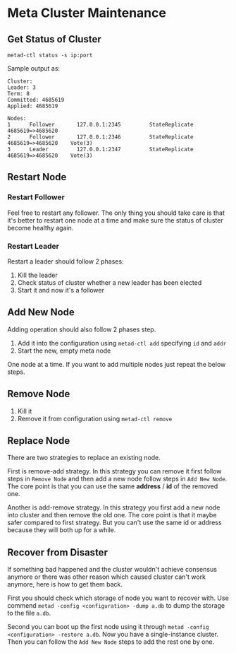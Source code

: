 # Meta Cluster Maintenance

## Get Status of Cluster

```shell
metad-ctl status -s ip:port
```

Sample output as:

```shell
Cluster:
Leader: 3
Term: 8
Committed: 4685619
Applied: 4685619

Nodes:
1      Follower       127.0.0.1:2345         StateReplicate 4685619=>4685620
2      Follower       127.0.0.1:2346         StateReplicate 4685619=>4685620    Vote(3)
3      Leader         127.0.0.1:2347         StateReplicate 4685619=>4685620    Vote(3)
```

## Restart Node

### Restart Follower

Feel free to restart any follower. The only thing you should take care is that
it's better to restart one node at a time and make sure the status of cluster
become healthy again.

### Restart Leader

Restart a leader should follow 2 phases:

1. Kill the leader
2. Check status of cluster whether a new leader has been elected
3. Start it and now it's a follower

## Add New Node

Adding operation should also follow 2 phases step.

1. Add it into the configuration using `metad-ctl add` specifying `id` and `addr`
2. Start the new, empty meta node

One node at a time. If you want to add multiple nodes just repeat the below steps.

## Remove Node

1. Kill it
2. Remove it from configuration using `metad-ctl remove`

## Replace Node

There are two strategies to replace an existing node.

First is remove-add strategy.
In this strategy you can remove it first follow steps in `Remove Node` and then
add a new node follow steps in `Add New Node`. The core point is that you can
use the same **address** / **id** of the removed one.

Another is add-remove strategy.
In this strategy you first add a new node into cluster and then remove the old
one. The core point is that it maybe safer compared to first strategy. But you
can't use the same id or address because they will both up for a while.

## Recover from Disaster

If something bad happened and the cluster wouldn't achieve consensus anymore or
there was other reason which caused cluster can't work anymore, here is how to get
them back.

First you should check which storage of node you want to recover with. Use commend
`metad -config <configuration> -dump a.db` to dump the storage to the file `a.db`.

Second you can boot up the first node using it through `metad -config <configuration> -restore a.db`.
Now you have a single-instance cluster. Then you can follow the `Add New Node` steps
to add the rest one by one.

